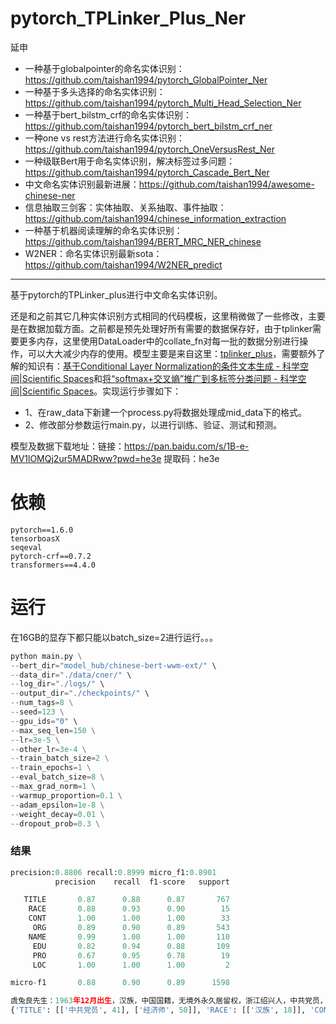 # pytorch_TPLinker_Plus_Ner
延申
- 一种基于globalpointer的命名实体识别：https://github.com/taishan1994/pytorch_GlobalPointer_Ner
- 一种基于多头选择的命名实体识别：https://github.com/taishan1994/pytorch_Multi_Head_Selection_Ner
- 一种基于bert_bilstm_crf的命名实体识别：https://github.com/taishan1994/pytorch_bert_bilstm_crf_ner
- 一种one vs rest方法进行命名实体识别：https://github.com/taishan1994/pytorch_OneVersusRest_Ner
- 一种级联Bert用于命名实体识别，解决标签过多问题：https://github.com/taishan1994/pytorch_Cascade_Bert_Ner
- 中文命名实体识别最新进展：https://github.com/taishan1994/awesome-chinese-ner
- 信息抽取三剑客：实体抽取、关系抽取、事件抽取：https://github.com/taishan1994/chinese_information_extraction
- 一种基于机器阅读理解的命名实体识别：https://github.com/taishan1994/BERT_MRC_NER_chinese
- W2NER：命名实体识别最新sota：https://github.com/taishan1994/W2NER_predict

****

基于pytorch的TPLinker_plus进行中文命名实体识别。

还是和之前其它几种实体识别方式相同的代码模板，这里稍微做了一些修改，主要是在数据加载方面。之前都是预先处理好所有需要的数据保存好，由于tplinker需要更多内存，这里使用DataLoader中的collate_fn对每一批的数据分别进行操作，可以大大减少内存的使用。模型主要是来自这里：[tplinker_plus](https://github.com/Tongjilibo/bert4torch/blob/master/examples/sequence_labeling/task_sequence_labeling_ner_tplinker_plus.py)，需要额外了解的知识有：[基于Conditional Layer Normalization的条件文本生成 - 科学空间|Scientific Spaces](https://spaces.ac.cn/archives/7124)和[将“softmax+交叉熵”推广到多标签分类问题 - 科学空间|Scientific Spaces](https://www.spaces.ac.cn/archives/7359)。实现运行步骤如下：

- 1、在raw_data下新建一个process.py将数据处理成mid_data下的格式。
- 2、修改部分参数运行main.py，以进行训练、验证、测试和预测。

模型及数据下载地址：链接：https://pan.baidu.com/s/1B-e-MV1lOMQj2ur5MADRww?pwd=he3e  提取码：he3e
# 依赖
```
pytorch==1.6.0
tensorboasX
seqeval
pytorch-crf==0.7.2
transformers==4.4.0
```
# 运行

在16GB的显存下都只能以batch_size=2进行运行。。。

```python
python main.py \
--bert_dir="model_hub/chinese-bert-wwm-ext/" \
--data_dir="./data/cner/" \
--log_dir="./logs/" \
--output_dir="./checkpoints/" \
--num_tags=8 \
--seed=123 \
--gpu_ids="0" \
--max_seq_len=150 \
--lr=3e-5 \
--other_lr=3e-4 \
--train_batch_size=2 \
--train_epochs=1 \
--eval_batch_size=8 \
--max_grad_norm=1 \
--warmup_proportion=0.1 \
--adam_epsilon=1e-8 \
--weight_decay=0.01 \
--dropout_prob=0.3 \
```

### 结果

```python
precision:0.8806 recall:0.8999 micro_f1:0.8901
          precision    recall  f1-score   support

   TITLE       0.87      0.88      0.87       767
    RACE       0.88      0.93      0.90        15
    CONT       1.00      1.00      1.00        33
     ORG       0.89      0.90      0.89       543
    NAME       0.99      1.00      1.00       110
     EDU       0.82      0.94      0.88       109
     PRO       0.67      0.95      0.78        19
     LOC       1.00      1.00      1.00         2

micro-f1       0.88      0.90      0.89      1598

虞兔良先生：1963年12月出生，汉族，中国国籍，无境外永久居留权，浙江绍兴人，中共党员，MBA，经济师。
{'TITLE': [['中共党员', 41], ['经济师', 50]], 'RACE': [['汉族', 18]], 'CONT': [['中国国籍', 21]], 'NAME': [['虞兔良', 1]], 'EDU': [['MBA', 46]], 'LOC': [['浙江绍兴人', 35]]}
```



